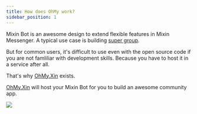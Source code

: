```yaml
---
title: How does OhMy work?
sidebar_position: 1
---
```


Mixin Bot is an awesome design to extend flexible features in Mixin Messenger. A typical use case is building [super group](https://github.com/MixinNetwork/supergroup.mixin.one). 

But for common users, it's difficult to use even with the open source code if you are not famliliar with development skills. Because you have to host it in a service after all.

That's why [OhMy.Xin](https://ohmy.xin) exists.

[OhMy.Xin](https://ohmy.xin) will host your Mixin Bot for you to build an awesome community app.

![](/img/docs/ohmy-app-workflow.png)
